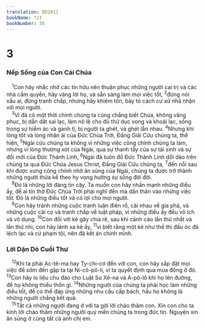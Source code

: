 ```yaml
---
translation: BD2011
bookName: Tít 
bookNumber: 56
---
```


<div class="title"><h1>3</h1><h3>Nếp Sống của Con Cái Chúa</h3></div>
<span class="verse tit_3_1"> <sup>1</sup>Con hãy nhắc nhở các tín hữu nên thuận phục những người cai trị và các nhà cầm quyền, hãy vâng lời họ, và sẵn sàng làm mọi việc tốt, </span>
<span class="verse tit_3_2"><sup>2</sup>đừng nói xấu ai, đừng tranh chấp, nhưng hãy khiêm tốn, bày tỏ cách cư xử nhã nhặn với mọi người.<br/></span>
<span class="verse tit_3_3"> <sup>3</sup>Vì đã có một thời chính chúng ta cũng chẳng biết Chúa, không vâng phục, bị dẫn dắt sai lạc, làm nô lệ cho đủ thứ dục vọng và khoái lạc, sống trong sự hiểm ác và ganh tị, bị người ta ghét, và ghét lẫn nhau. </span>
<span class="verse tit_3_4"><sup>4</sup>Nhưng khi lòng tốt và lòng nhân ái của Ðức Chúa Trời, Ðấng Giải Cứu chúng ta, thể hiện, </span>
<span class="verse tit_3_5"><sup>5</sup>Ngài cứu chúng ta không vì những việc công chính chúng ta làm, nhưng vì lòng thương xót của Ngài, qua sự thanh tẩy của sự tái sinh và sự đổi mới của Ðức Thánh Linh, </span>
<span class="verse tit_3_6"><sup>6</sup>Ngài đã tuôn đổ Ðức Thánh Linh dồi dào trên chúng ta qua Ðức Chúa Jesus Christ, Ðấng Giải Cứu chúng ta, </span>
<span class="verse tit_3_7"><sup>7</sup>đến nỗi sau khi được xưng công chính nhờ ân sủng của Ngài, chúng ta được trở thành những người thừa kế theo hy vọng hưởng sự sống đời đời.<br/></span>
<span class="verse tit_3_8"> <sup>8</sup>Ðó là những lời đáng tin cậy. Ta muốn con hãy nhấn mạnh những điều ấy, để ai tin thờ Ðức Chúa Trời phải nghĩ đến mà dấn thân vào những việc tốt. Ðó là những điều tốt và có lợi cho mọi người.<br/></span>
<span class="verse tit_3_9"> <sup>9</sup>Con hãy tránh những cuộc tranh luận điên rồ, cãi nhau về gia phả, và những cuộc cãi cọ và tranh chấp về luật pháp, vì những điều ấy đều vô ích và vô dụng. </span>
<span class="verse tit_3_10"><sup>10</sup>Còn đối với kẻ gây chia rẽ, sau khi cảnh cáo lần thứ nhất và lần thứ nhì, con hãy lánh xa kẻ ấy, </span>
<span class="verse tit_3_11"><sup>11</sup>vì biết rằng một kẻ như thế thì đầu óc đã lệch lạc và cứ phạm tội, nên đã kết án chính mình.<br/></span>
<div class="title"><h3>Lời Dặn Dò Cuối Thư</h3></div>
<span class="verse tit_3_12"> <sup>12</sup>Khi ta phái Ạc-tê-ma hay Ty-chi-cơ đến với con, con hãy sắp đặt mọi việc để sớm đến gặp ta tại Ni-cô-pô-li, vì ta quyết định qua mùa đông ở đó. </span>
<span class="verse tit_3_13"><sup>13</sup>Con hãy lo liệu chu đáo cho Luật Sư Xê-na và A-pô-lô khi họ lên đường, để họ không thiếu thốn gì. </span>
<span class="verse tit_3_14"><sup>14</sup>Những người của chúng ta phải học làm những điều tốt, để có thể đáp ứng những nhu cầu cấp bách, hầu họ không là những người chẳng kết quả.<br/></span>
<span class="verse tit_3_15"> <sup>15</sup>Tất cả những người đang ở với ta gởi lời chào thăm con. Xin con cho ta kính lời chào thăm những người quý mến chúng ta trong đức tin. Nguyện xin ân sủng ở cùng tất cả anh chị em.<br/></span>
